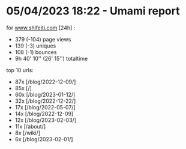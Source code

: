 # 05/04/2023 18:22 - Umami report
for www.shifeiti.com [24h] :

 - 379 (-104) page views
 - 139 (-3) uniques
 - 108 (-1) bounces
 - 9h 40' 10'' (26' 15'') totaltime


top 10 urls:
 - 87x [/blog/2022-12-09/]
 - 85x [/]
 - 60x [/blog/2023-01-12/]
 - 32x [/blog/2022-12-22/]
 - 17x [/blog/2022-05-07/]
 - 14x [/blog/2022-12-09]
 - 12x [/blog/2023-02-03/]
 - 11x [/about/]
 - 8x [/wiki/]
 - 6x [/blog/2023-02-01/]


